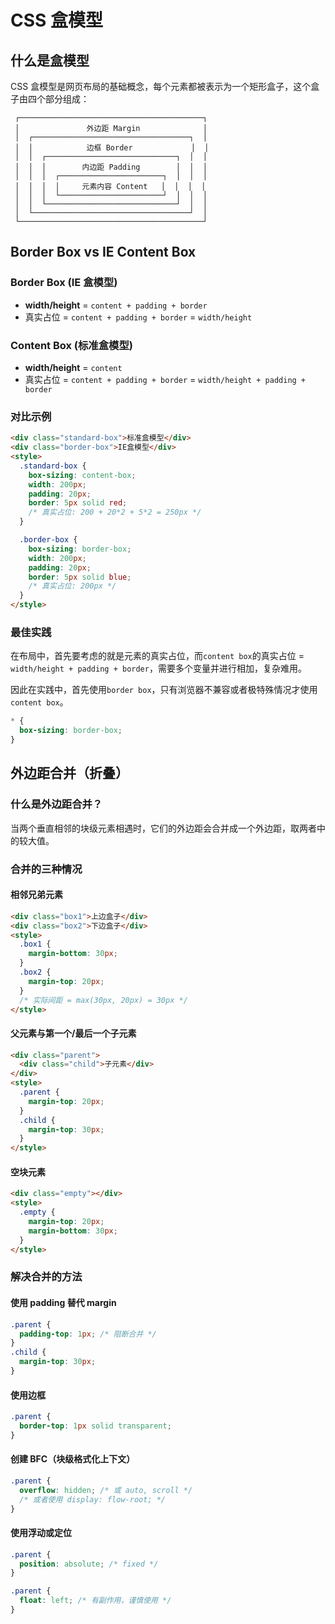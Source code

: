 # CSS 盒模型

## 什么是盒模型

CSS 盒模型是网页布局的基础概念，每个元素都被表示为一个矩形盒子，这个盒子由四个部分组成：

```
 ┌─────────────────────────────────────────┐
 │               外边距 Margin              │
 │  ┌───────────────────────────────────┐  │
 │  │            边框 Border             │  │
 │  │  ┌─────────────────────────────┐  │  │
 │  │  │        内边距 Padding        │  │  │
 │  │  │  ┌───────────────────────┐  │  │  │
 │  │  │  │     元素内容 Content   │  │  │  │
 │  │  │  └───────────────────────┘  │  │  │
 │  │  └─────────────────────────────┘  │  │
 │  └───────────────────────────────────┘  │
 └─────────────────────────────────────────┘
```

## Border Box vs IE Content Box

### Border Box (IE 盒模型)

- **width/height** = `content + padding + border`
- 真实占位 = `content + padding + border` = `width/height`

### Content Box (标准盒模型)

- **width/height** = `content`
- 真实占位 = `content + padding + border` = `width/height + padding + border`

### 对比示例

```html
<div class="standard-box">标准盒模型</div>
<div class="border-box">IE盒模型</div>
<style>
  .standard-box {
    box-sizing: content-box;
    width: 200px;
    padding: 20px;
    border: 5px solid red;
    /* 真实占位: 200 + 20*2 + 5*2 = 250px */
  }

  .border-box {
    box-sizing: border-box;
    width: 200px;
    padding: 20px;
    border: 5px solid blue;
    /* 真实占位: 200px */
  }
</style>
```

### 最佳实践

在布局中，首先要考虑的就是元素的真实占位，而`content box`的真实占位 = `width/height + padding + border`，需要多个变量并进行相加，复杂难用。

因此在实践中，首先使用`border box`，只有浏览器不兼容或者极特殊情况才使用`content box`。

```css
* {
  box-sizing: border-box;
}
```

## 外边距合并（折叠）

### 什么是外边距合并？

当两个垂直相邻的块级元素相遇时，它们的外边距会合并成一个外边距，取两者中的较大值。

### 合并的三种情况

#### 相邻兄弟元素

```html
<div class="box1">上边盒子</div>
<div class="box2">下边盒子</div>
<style>
  .box1 {
    margin-bottom: 30px;
  }
  .box2 {
    margin-top: 20px;
  }
  /* 实际间距 = max(30px, 20px) = 30px */
</style>
```

#### 父元素与第一个/最后一个子元素

```html
<div class="parent">
  <div class="child">子元素</div>
</div>
<style>
  .parent {
    margin-top: 20px;
  }
  .child {
    margin-top: 30px;
  }
</style>
```

#### 空块元素

```html
<div class="empty"></div>
<style>
  .empty {
    margin-top: 20px;
    margin-bottom: 30px;
  }
</style>
```

### 解决合并的方法

#### 使用 padding 替代 margin

```css
.parent {
  padding-top: 1px; /* 阻断合并 */
}
.child {
  margin-top: 30px;
}
```

#### 使用边框

```css
.parent {
  border-top: 1px solid transparent;
}
```

#### 创建 BFC（块级格式化上下文）

```css
.parent {
  overflow: hidden; /* 或 auto, scroll */
  /* 或者使用 display: flow-root; */
}
```

#### 使用浮动或定位

```css
.parent {
  position: absolute; /* fixed */
}
```

```css
.parent {
  float: left; /* 有副作用，谨慎使用 */
}
```
